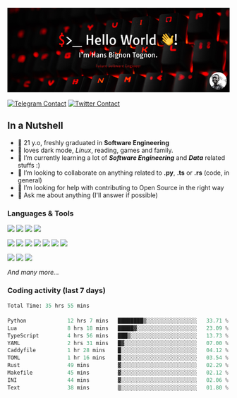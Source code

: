 ![Cover](assets/gh-readme-cover.png)

[![Telegram Contact](https://img.shields.io/badge/Telegram-%230088CC.svg?style=for-the-badge&logo=telegram&logoColor=white)](https://t.me/hanstobi) [![Twitter Contact](https://img.shields.io/badge/Twitter-%2308A0E9.svg?style=for-the-badge&logo=twitter&logoColor=white)](https://twitter.com/_tobihans)

## In a Nutshell
- 👤 21 y.o, freshly graduated in **Software Engineering**
- 🖤 loves dark mode, *Linux*, reading, games and family.
- 🌱 I’m currently learning a lot of ***Software Engineering*** and ***Data*** related stuffs :)
- 👯 I’m looking to collaborate on anything related to **.py**, **.ts** or **.rs** (code, in general)
- 🤔 I’m looking for help with contributing to Open Source in the right way
- 💬 Ask me about anything (I'll answer if possible)

### Languages & Tools
![](https://img.shields.io/badge/Linux-%23eab30f.svg?style=for-the-badge&logo=linux&logoColor=black) ![](https://img.shields.io/badge/Git-%23e54a2f.svg?style=for-the-badge&logo=git&logoColor=white) ![](https://img.shields.io/badge/Github-%231a1d21.svg?style=for-the-badge&logo=github&logoColor=white) ![](https://img.shields.io/badge/Docker-%230394f0.svg?style=for-the-badge&logo=docker&logoColor=white)

![](https://img.shields.io/badge/C-%231a1d21.svg?style=for-the-badge&logo=C&logoColor=white) ![](https://img.shields.io/badge/TypeScript-%230074c2.svg?style=for-the-badge&logo=typescript&logoColor=white) ![](https://img.shields.io/badge/Python-%23f0c540.svg?style=for-the-badge&logo=python) ![](https://img.shields.io/badge/Rust-%23ea4800.svg?style=for-the-badge&logo=rust) ![](https://img.shields.io/badge/Php-%237175aa.svg?style=for-the-badge&logo=php&logoColor=white) ![](https://img.shields.io/badge/HTML-%23d84924.svg?style=for-the-badge&logo=html5&logoColor=white) ![](https://img.shields.io/badge/Scss-%23c45f92.svg?style=for-the-badge&logo=sass&logoColor=white)

![](https://img.shields.io/badge/Vue-%23314559.svg?style=for-the-badge&logo=vue.js) ![](https://img.shields.io/badge/Laravel-%23e54a2f.svg?style=for-the-badge&logo=laravel&logoColor=white) ![](https://img.shields.io/badge/Adonis-%235a45ff.svg?style=for-the-badge&logo=adonisjs)

*And many more...*

### Coding activity (last 7 days)
<!--START_SECTION:waka-->

```python
Total Time: 35 hrs 55 mins

Python             12 hrs 7 mins   ████████▒░░░░░░░░░░░░░░░░   33.71 %
Lua                8 hrs 18 mins   █████▓░░░░░░░░░░░░░░░░░░░   23.09 %
TypeScript         4 hrs 56 mins   ███▒░░░░░░░░░░░░░░░░░░░░░   13.73 %
YAML               2 hrs 31 mins   █▓░░░░░░░░░░░░░░░░░░░░░░░   07.00 %
Caddyfile          1 hr 28 mins    █░░░░░░░░░░░░░░░░░░░░░░░░   04.12 %
TOML               1 hr 16 mins    █░░░░░░░░░░░░░░░░░░░░░░░░   03.54 %
Rust               49 mins         ▓░░░░░░░░░░░░░░░░░░░░░░░░   02.29 %
Makefile           45 mins         ▓░░░░░░░░░░░░░░░░░░░░░░░░   02.12 %
INI                44 mins         ▓░░░░░░░░░░░░░░░░░░░░░░░░   02.06 %
Text               38 mins         ▒░░░░░░░░░░░░░░░░░░░░░░░░   01.80 %
```

<!--END_SECTION:waka-->
